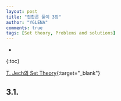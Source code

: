 ```yaml
---
layout: post
title: "집합론 풀이 3장"
author: "YGLENA"
comments: true
tags: [Set theory, Problems and solutions]
---
```

* 
{:toc}

[T. Jech의 Set Theory](https://dio.org/10.1007/3-540-44761-X){:target="_blank"}
## 3.1.